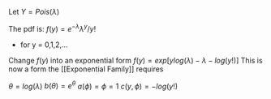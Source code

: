 Let $Y = Pois(\lambda)$

The pdf is:
$f(y) = e^{-\lambda}\lambda^y/y!$ 
- for y = 0,1,2,...

Change $f(y)$ into an exponential form
$f(y) = exp[ylog(\lambda) -\lambda-log(y!)]$
This is now a form the [[Exponential Family]] requires

$\theta = log(\lambda)$
$b(\theta)= e^\theta$
$a(\phi) = \phi = 1$
$c(y,\phi) = -log(y!)$


